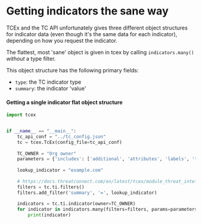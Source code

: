 # Getting indicators the sane way

TCEx and the TC API unfortunately gives three different object structures for indicator data (even though it's the same data for each indicator), depending on how you request the indicator.

The flattest, most 'sane' object is given in tcex by calling `indicators.many()` _without_ a type filter.

This object structure has the following primary fields:
 - `type`: the TC indicator type
 - `summary`: the indicator 'value'

#### Getting a single indicator flat object structure
```python
import tcex


if __name__ == "__main__":
    tc_api_conf = "../tc_config.json"
    tc = tcex.TcEx(config_file=tc_api_conf)
    
    TC_OWNER = "Org owner"
    parameters = {'includes': ['additional', 'attributes', 'labels', 'tags']}
    
    lookup_indicator = "example.com"
    
    # https://docs.threatconnect.com/en/latest/tcex/module_threat_intelligence.html#get-indicators-by-filter
    filters = tc.ti.filters()
    filters.add_filter('summary', '=', lookup_indicator)
    
    indicators = tc.ti.indicator(owner=TC_OWNER)
    for indicator in indicators.many(filters=filters, params=parameters):
        print(indicator)

```
